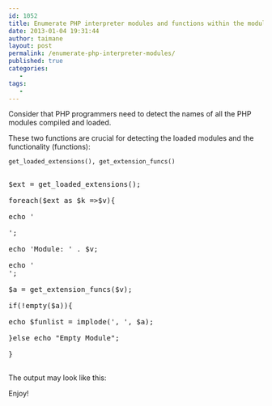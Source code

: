 ```yaml
---
id: 1052
title: Enumerate PHP interpreter modules and functions within the modules
date: 2013-01-04 19:31:44
author: taimane
layout: post
permalink: /enumerate-php-interpreter-modules/
published: true
categories:
   -
tags:
   -
---
```

Consider that PHP programmers need to detect the names of all the PHP modules compiled and loaded.
These two functions are crucial for detecting the loaded modules and the functionality (functions):

<code>get_loaded_extensions(), get_extension_funcs()</code>

<pre class="prettyprint">
$ext = get_loaded_extensions();
foreach($ext as $k =>$v){
echo '<br /><br />';
echo 'Module: ' . $v;
echo '<br />';
$a = get_extension_funcs($v);
if(!empty($a)){
echo $funlist = implode(', ', $a);
}else echo "Empty Module";
}
</pre>

The output may look like this:
Enjoy!  

